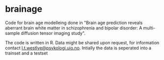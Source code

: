 # brainage

Code for brain age modelleing done in "Brain age prediction reveals aberrant brain white matter in schizophrenia and bipolar disorder: A multi-sample diffusion tensor imaging study". 

The code is written in R. Data might be shared upon request, for information contact l.t.westlye@psykologi.uio.no.
Intially the data is seperated into a trainset and a testset
